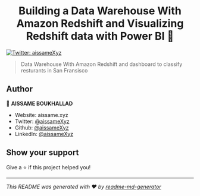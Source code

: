 <h1 align="center">Building a Data Warehouse With Amazon Redshift and Visualizing Redshift data with Power BI 👋</h1>
<p>
  <a href="https://twitter.com/aissameXyz" target="_blank">
    <img alt="Twitter: aissameXyz" src="https://img.shields.io/twitter/follow/aissameXyz.svg?style=social" />
  </a>
</p>

> Data Warehouse With Amazon Redshift and dashboard to classify resturants in San Fransisco

## Author

👤 **AISSAME BOUKHALLAD**

* Website: aissame.xyz
* Twitter: [@aissameXyz](https://twitter.com/aissameXyz)
* Github: [@aissameXyz](https://github.com/aissameXyz)
* LinkedIn: [@aissameXyz](https://linkedin.com/in/aissameXyz)

## Show your support

Give a ⭐️ if this project helped you!

***
_This README was generated with ❤️ by [readme-md-generator](https://github.com/kefranabg/readme-md-generator)_